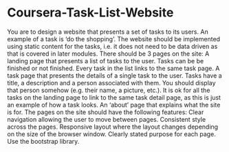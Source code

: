 # Coursera-Task-List-Website
You are to design a website that presents a set of tasks to its users. An example of a task is ‘do the shopping’. The website should be implemented using static content for the tasks, i.e. it does not need to be data driven as that is covered in later modules.  There should be 3 pages on the site: A landing page that presents a list of tasks to the user. Tasks can be be finished or not finished. Every task in the list links to the same task page. A task page that presents the details of a single task to the user. Tasks have a title, a description and a person associated with them. You should display that person somehow (e.g. their name, a picture, etc.). It is ok for all the tasks on the landing page to link to the same task detail page, as this is just an example of how a task looks. An ‘about’ page that explains what the site is for. The pages on the site should have the following features: Clear navigation allowing the user to move between pages. Consistent style across the pages. Responsive layout where the layout changes depending on the size of the browser window. Clearly stated purpose for each page. Use the bootstrap library.
